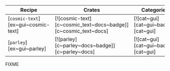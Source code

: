 | Recipe | Crates | Categories |
|--------|--------|------------|
| [`cosmic-text`][ex~gui~cosmic-text] | [![cosmic-text][c~cosmic_text~docs~badge]][c~cosmic_text~docs] | [![cat~gui][cat~gui~badge]][cat~gui] |
| [`parley`][ex~gui~parley] | [![parley][c~parley~docs~badge]][c~parley~docs] | [![cat~gui][cat~gui~badge]][cat~gui] |

<div class="hidden">
FIXME
</div>
